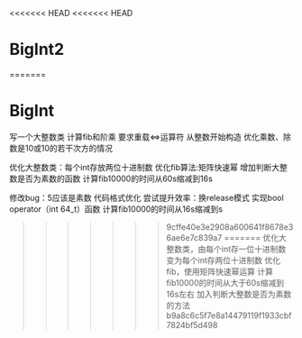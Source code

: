 <<<<<<< HEAD
<<<<<<< HEAD
# BigInt2
=======
# BigInt
写一个大整数类
计算fib和阶乘 
要求重载<=>运算符
从整数开始构造 
优化乘数、除数是10或10的若干次方的情况

优化大整数类：每个int存放两位十进制数
优化fib算法:矩阵快速幂
增加判断大整数是否为素数的函数
计算fib10000的时间从60s缩减到16s

修改bug：5应该是素数
代码格式优化
尝试提升效率：换release模式
实现bool operator（int 64_t）函数
计算fib10000的时间从16s缩减到s

>>>>>>> 9cffe40e3e2908a600641f8678e36ae6e7c839a7
=======
优化大整数类，由每个int存一位十进制数变为每个int存两位十进制数
优化fib，使用矩阵快速幂运算 
计算fib10000的时间从大于60s缩减到16s左右
加入判断大整数是否为素数的方法
>>>>>>> b9a8c6c5f7e8a14479119f1933cbf7824bf5d498
